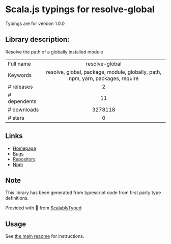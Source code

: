 
# Scala.js typings for resolve-global

Typings are for version 1.0.0

## Library description:
Resolve the path of a globally installed module

|                    |                 |
| ------------------ | :-------------: |
| Full name          | resolve-global |
| Keywords           | resolve, global, package, module, globally, path, npm, yarn, packages, require |
| # releases         | 2 |
| # dependents       | 11 |
| # downloads        | 3278118 |
| # stars            | 0 |

## Links
- [Homepage](https://github.com/sindresorhus/resolve-global#readme)
- [Bugs](https://github.com/sindresorhus/resolve-global/issues)
- [Repository](https://github.com/sindresorhus/resolve-global)
- [Npm](https://www.npmjs.com/package/resolve-global)
    


## Note
This library has been generated from typescript code from first party type definitions.

Provided with :purple_heart: from [ScalablyTyped](https://github.com/oyvindberg/ScalablyTyped)

## Usage
See [the main readme](../../readme.md) for instructions.


